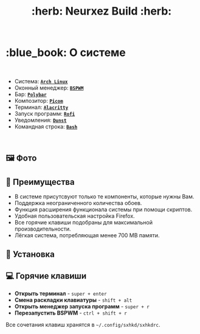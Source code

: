 <h1 align="center"> :herb: Neurxez Build :herb: </h1>

<!-- BADGES -->
</br>

<!-- INFORMATION -->
<h1 align="left"> :blue_book: О системе</h1> 

</br>

 - Система: [**`Arch Linux`**](https://archlinux.org/)
 - Оконный менеджер: [**`BSPWM`**](https://github.com/baskerville/bspwm)
 - Бар: [**`Polybar`**](https://github.com/polybar/polybar)
 - Композитор: [**`Picom`**](https://github.com/yshui/picom)
 - Терминал: [**`Alacritty`**](https://github.com/alacritty/alacritty)
 - Запуск программ: [**`Rofi`**](https://github.com/davatorium/rofi)
 - Уведомления: [**`Dunst`**](https://github.com/dunst-project/dunst)
 - Командная строка: [**`Bash`**](https://github.com/fish-shell/fish-shell)

</br>


<!-- IMAGES -->
## 🖼️ Фото


<!-- FEATURES -->
## 🚀 Преимущества
* В системе присутсвуют только те компоненты, которые нужны Вам.
* Поддержка неограниченного количества обоев.
* Функция расширения функционала системы при помощи скриптов.
* Удобная пользовательская настройка Firefox.
* Все горячие клавиши подобраны для максимальной производительности.
* Лёгкая система, потребляющая менее 700 MB памяти.

<!-- INSTALLATION -->
## :blue_book: Установка

<!-- HOTKEYS -->
## 💻 Горячие клавиши
* **Открыть терминал** - `super + enter`
* **Смена раскладки клавиатуры** - `shift + alt`
* **Открыть менеджер запуска программ** - `super + r`
* **Перезапустить BSPWM** - `ctrl + shift + r`

Все сочетания клавиш хранятся в `~/.config/sxhkd/sxhkdrc`.
